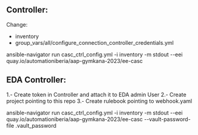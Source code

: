 Controller:
----------

Change:
 - inventory
 - group_vars/all/configure_connection_controller_credentials.yml

ansible-navigator run casc_ctrl_config.yml -i inventory -m stdout --eei quay.io/automationiberia/aap-gymkana-2023/ee-casc

EDA Controller:
----------

1.- Create token in Controller and attach it to EDA admin User
2.- Create project pointing to this repo
3.- Create rulebook pointing to webhook.yaml



ansible-navigator run casc_ctrl_config.yml -i inventory -m stdout --eei quay.io/automationiberia/aap-gymkana-2023/ee-casc --vault-password-file .vault_password